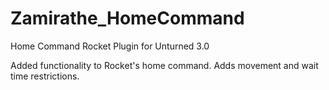 # Zamirathe_HomeCommand
Home Command Rocket Plugin for Unturned 3.0

Added functionality to Rocket's home command.  Adds movement and wait time restrictions.
